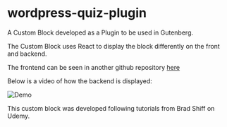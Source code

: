 # wordpress-quiz-plugin

A Custom Block developed as a Plugin to be used in Gutenberg.

The Custom Block uses React to display the block differently on the front and backend.

The frontend can be seen in another github repository [here](https://github.com/Adstrat/Wordpress-Quiz/)

Below is a video of how the backend is displayed:

![Demo](assets/quiz-wordpress.gif)

This custom block was developed following tutorials from Brad Shiff on Udemy.
